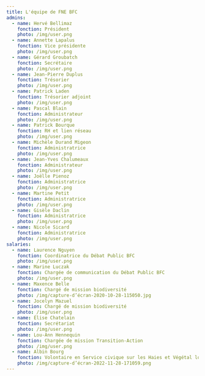 ```yaml
---
title: L'équipe de FNE BFC
admins:
  - name: Hervé Bellimaz
    fonction: Président
    photo: /img/user.png
  - name: Annette Lapalus
    fonction: Vice présidente
    photo: /img/user.png
  - name: Gérard Groubatch
    fonction: Secrétaire
    photo: /img/user.png
  - name: Jean-Pierre Duplus
    fonction: Trésorier
    photo: /img/user.png
  - name: Patrick Laden
    fonction: Trésorier adjoint
    photo: /img/user.png
  - name: Pascal Blain
    fonction: Administrateur
    photo: /img/user.png
  - name: Patrick Bourque
    fonction: RH et lien réseau
    photo: /img/user.png
  - name: Michèle Durand Migeon
    fonction: Administratrice
    photo: /img/user.png
  - name: Jean-Yves Chalumeaux
    fonction: Administrateur
    photo: /img/user.png
  - name: Joëlle Pienoz
    fonction: Administratrice
    photo: /img/user.png
  - name: Martine Petit
    fonction: Administratrice
    photo: /img/user.png
  - name: Gisèle Daclin
    fonction: Administratrice
    photo: /img/user.png
  - name: Nicole Sicard
    fonction: Administratrice
    photo: /img/user.png
salaries:
  - name: Laurence Nguyen
    fonction: Coordinatrice du Débat Public BFC
    photo: /img/user.png
  - name: Marine Luczak
    fonction: Chargée de communication du Débat Public BFC
    photo: /img/user.png
  - name: Maxence Belle
    fonction: Chargé de mission biodiversité
    photo: /img/capture-d’écran-2020-10-28-115050.jpg
  - name: Jocelyn Mazuel
    fonction: Chargé de mission biodiversité
    photo: /img/user.png
  - name: Élise Chatelain
    fonction: Secrétariat
    photo: /img/user.png
  - name: Lou-Ann Hennequin
    fonction: Chargée de mission Transition-Action
    photo: /img/user.png
  - name: Albin Bourg
    fonction: Volontaire en Service civique sur les Haies et Végétal local
    photo: /img/capture-d’écran-2022-11-28-171059.png
---
```


